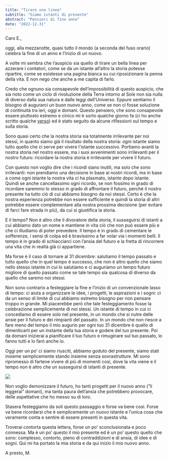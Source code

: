 ```yaml
---
title: "Tirare una linea"
subtitle: "Siamo istanti di presente"
abstract: "Pensieri di fine anno"
date: "2022-12-31"
---
```


Caro E.,

oggi, alla mezzanotte, quasi tutto il mondo (a seconda del fuso orario) celebra la fine di un anno e l’inizio di un nuovo.

A volte mi sembra che l’auspicio sia quello di tirare un bella linea per azzerare i contatori, come se da un istante all’altro la storia potesse ripartire, come se esistesse una pagina bianca su cui riposizionare la penna della vita. E non nego che anche a me capita di farlo.

Credo che ognuno sia consapevole dell’impossibilità di questo auspicio, che sia noto come un ciclo di rivoluzione della Terra intorno al Sole non sia nulla di diverso dalla sua natura e dalle leggi dell’Universo. Eppure sentiamo il bisogno di augurarci un buon nuovo anno, come se non ci fosse soluzione di continuità tra ieri, oggi e domani. Questo pensiero, che sono consapevole essere piuttosto estremo e cinico mi è sorto qualche giorno fa (ci ho anche scritto qualche [verso](https://www.direzioneverso.it/poesie/P0164)) ed è stato seguito da alcune riflessioni sul tempo e sulla storia. 

Sono quasi certo che la nostra storia sia totalmente irrilevante per noi stessi, in quanto siamo già il risultato della nostra storia: ogni istante siamo tutto quello che ci serve per vivere l’istante successivo. Portiamo avanti la nostra storia nel nostro essere, ma i suoi avvenimenti sono irrilevanti per il nostro futuro: ricordare la nostra storia è irrilevante per vivere il futuro.

Con questo non voglio dire che i ricordi siano inutili, ma solo che sono irrilevanti: non prendiamo una decisione in base ai nostri ricordi, ma in base a come ogni istante la nostra vita ci ha plasmato, istante dopo istante. Quindi se anche cancellassimo ogni ricordo, se non fossimo in grado di ricordare saremmo lo stesso in grado di affrontare il futuro, perché il nostro presente ha tutto ciò di cui abbiamo bisogno da noi stessi. Certo è che la nostra esperienza potrebbe non essere sufficiente e quindi la storia di altri potrebbe essere complementare alla nostra prossima decisione (per evitare di farci fare strada in più), da cui si giustifica la storia.

E il tempo? Non è altro che il divoratore della storia, il susseguirsi di istanti a cui abbiamo dato un nome e mantiene in vita ciò che non può essere più e che ci illudiamo di poter prevedere. Il tempo è in grado di cementare le sofferenze, i sensi di colpa ed è bravissimo a far volar via i momenti belli. Il tempo è in grado di schiacciarci con l’ansia del futuro e la fretta di rincorrere una vita che in realtà già ci appartiene.

Ma forse è il caso di tornare al 31 dicembre: salutiamo il tempo passato e tutto quello che in quel tempo è successo, che non è altro quello che siamo nello stesso istante in cui lo salutiamo e ci auguriamo un tempo futuro migliore di quello passato come se tale tempo sia qualcosa di diverso da quello che saremo noi stessi. 

Non sono contrario a festeggiare la fine e l’inizio di un convenzionale lasso di tempo: ci aiuta a organizzare le idee, i progetti, le aspirazioni e i sogni: ci da un senso di limite di cui abbiamo estremo bisogno per non pensare troppo in grande. Mi piacerebbe però che tale festeggiamento fosse la celebrazione semplicemente di noi stessi. Un istante di tempo in cui ci concediamo di essere solo nel presente, in un mondo che si nutre delle ansie per il futuro e dei rimpianti del passato. In un mondo che non riesce a fare meno del tempo il mio augurio per ogni tuo 31 dicembre è quello di dimenticarti per un instante della tua storia e godere del tuo presente. Poi da domani inizierai a pianificare il tuo futuro e rimuginare sul tuo passato, lo fanno tutti e lo farò anche io.

Oggi per un po’ ci siamo riusciti, abbiamo goduto del presente, siamo stati insieme semplicemente stando insieme senza sovrastrutture. Mi sono ripromesso di fartene vivere di più di momenti così, dove la vita viene e il tempo non è altro che un susseguirsi di istanti di presente.

![](/images/montagna.JPG)

Non voglio demonizzare il futuro, ho tanti progetti per il nuovo anno (”li leggerai” domani), ma tanta paura dell’ansia che potrebbero provocare, delle aspettative che ho messo su di loro. 

Stasera festeggiamo da soli questo passaggio e forse va bene così. Forse va bene ricordarsi che è semplicemente un nuovo istante e l’unica cosa che veramente conta e sentire di essere presenti in questa vita.

Troverai contorta questa lettera, forse un po’ sconclusionata e poco connessa. Ma è un po’ questo il mio presente ed è un po’ questo quello che sono: complesso, contorto, pieno di contraddizioni e di ansia, di idee e di sogni. Qui mi ha portato la mia storia e da qui inizio il mio nuovo anno.

A presto,
M.
